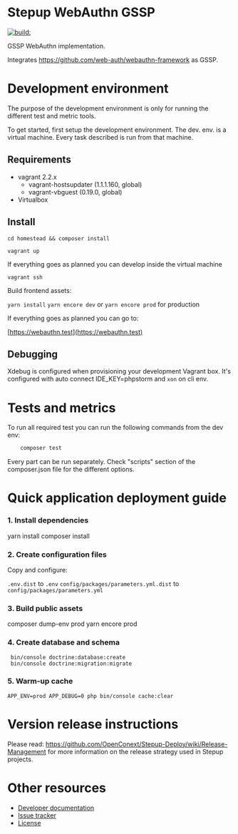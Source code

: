 Stepup WebAuthn GSSP
===================

<a href="#">
    <img src="https://travis-ci.org/OpenConext/Stepup-Webauthn.svg?branch=master" alt="build:">
</a></br>

GSSP WebAuthn implementation.

Integrates https://github.com/web-auth/webauthn-framework as GSSP.

Development environment
======================

The purpose of the development environment is only for running the different test and metric tools.

To get started, first setup the development environment. The dev. env. is a virtual machine. Every task described is run
from that machine.  

Requirements
-------------------
- vagrant 2.2.x
    - vagrant-hostsupdater (1.1.1.160, global)
    - vagrant-vbguest (0.19.0, global)
- Virtualbox

Install
-------------------
``` cd homestead && composer install ```

``` vagrant up ```

If everything goes as planned you can develop inside the virtual machine

``` vagrant ssh ```

Build frontend assets:

``` yarn install ```
``` yarn encore dev ``` or ``` yarn encore prod ``` for production 

If everything goes as planned you can go to:

[https://webauthn.test](https://webauthn.test)

Debugging
-------------------
Xdebug is configured when provisioning your development Vagrant box. 
It's configured with auto connect IDE_KEY=phpstorm and ```xon``` on cli env. 

Tests and metrics
======================

To run all required test you can run the following commands from the dev env:

```bash 
    composer test 
```

Every part can be run separately. Check "scripts" section of the composer.json file for the different options.

Quick application deployment guide
=====================

### 1. Install dependencies

yarn install
composer install

### 2. Create configuration files

Copy and configure:
 
```.env.dist``` to  ```.env```
```config/packages/parameters.yml.dist``` to ```config/packages/parameters.yml```

### 3. Build public assets

composer dump-env prod
yarn encore prod 

### 4. Create database and schema 

```
 bin/console doctrine:database:create
 bin/console doctrine:migration:migrate
```

### 5. Warm-up cache

```
APP_ENV=prod APP_DEBUG=0 php bin/console cache:clear
```

Version release instructions
=====================

Please read: https://github.com/OpenConext/Stepup-Deploy/wiki/Release-Management for more information on the release strategy used in Stepup projects.

Other resources
======================

 - [Developer documentation](docs/index.md)
 - [Issue tracker](https://www.pivotaltracker.com/n/projects/1163646)
 - [License](LICENSE)
